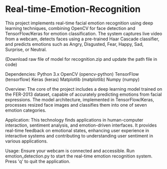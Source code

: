 # Real-time-Emotion-Recognition
This project implements real-time facial emotion recognition using deep learning techniques, combining OpenCV for face detection and TensorFlow/Keras for emotion classification. The system captures live video from a webcam, detects faces using a pre-trained Haar Cascade classifier, and predicts emotions such as Angry, Disgusted, Fear, Happy, Sad, Surprise, or Neutral.

(Download raw file of model for recognition.zip  and update the path file in code)

Dependencies:
Python 3.x
OpenCV (opencv-python)
TensorFlow (tensorflow)
Keras (keras)
Matplotlib (matplotlib)
Numpy (numpy)


Overview:
The core of the project includes a deep learning model trained on the FER-2013 dataset, capable of accurately predicting emotions from facial expressions. The model architecture, implemented in TensorFlow/Keras, processes resized face images and classifies them into one of seven emotion categories.

Application:
This technology finds applications in human-computer interaction, sentiment analysis, and emotion-driven interfaces. It provides real-time feedback on emotional states, enhancing user experience in interactive systems and contributing to understanding user sentiment in various applications.

Usage:
Ensure your webcam is connected and accessible.
Run emotion_detection.py to start the real-time emotion recognition system.
Press 'q' to quit the application.
